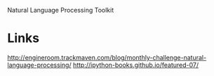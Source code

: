 Natural Language Processing Toolkit

# Links
http://engineroom.trackmaven.com/blog/monthly-challenge-natural-language-processing/
http://ipython-books.github.io/featured-07/
